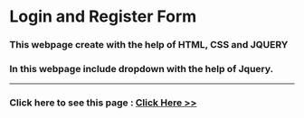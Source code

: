 # Login and Register Form
### This webpage create with the help of HTML, CSS and JQUERY
### In this webpage include dropdown with the help of Jquery.
<hr>

### Click here to see this page : [Click Here >>]( https://subratgoogle.github.io/login-Register-form/.)
